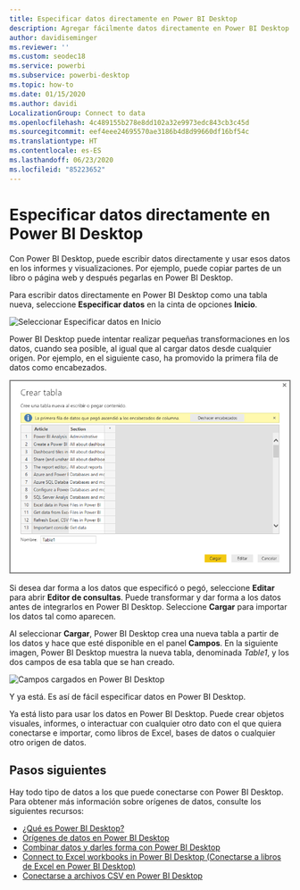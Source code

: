 ```yaml
---
title: Especificar datos directamente en Power BI Desktop
description: Agregar fácilmente datos directamente en Power BI Desktop
author: davidiseminger
ms.reviewer: ''
ms.custom: seodec18
ms.service: powerbi
ms.subservice: powerbi-desktop
ms.topic: how-to
ms.date: 01/15/2020
ms.author: davidi
LocalizationGroup: Connect to data
ms.openlocfilehash: 4c489155b278e8dd102a32e9973edc843cb3c45d
ms.sourcegitcommit: eef4eee24695570ae3186b4d8d99660df16bf54c
ms.translationtype: HT
ms.contentlocale: es-ES
ms.lasthandoff: 06/23/2020
ms.locfileid: "85223652"
---
```

# <a name="enter-data-directly-into-power-bi-desktop"></a>Especificar datos directamente en Power BI Desktop

Con Power BI Desktop, puede escribir datos directamente y usar esos datos en los informes y visualizaciones. Por ejemplo, puede copiar partes de un libro o página web y después pegarlas en Power BI Desktop.

Para escribir datos directamente en Power BI Desktop como una tabla nueva, seleccione **Especificar datos** en la cinta de opciones **Inicio**.

![Seleccionar Especificar datos en Inicio](media/desktop-enter-data-directly-into-desktop/enter-data-directly_1.png)

Power BI Desktop puede intentar realizar pequeñas transformaciones en los datos, cuando sea posible, al igual que al cargar datos desde cualquier origen. Por ejemplo, en el siguiente caso, ha promovido la primera fila de datos como encabezados.

![Datos con la primera fila como títulos de columna](media/desktop-enter-data-directly-into-desktop/enter-data-directly_2.png)

Si desea dar forma a los datos que especificó o pegó, seleccione **Editar** para abrir **Editor de consultas**. Puede transformar y dar forma a los datos antes de integrarlos en Power BI Desktop. Seleccione **Cargar** para importar los datos tal como aparecen.

Al seleccionar **Cargar**, Power BI Desktop crea una nueva tabla a partir de los datos y hace que esté disponible en el panel **Campos**. En la siguiente imagen, Power BI Desktop muestra la nueva tabla, denominada *Table1*, y los dos campos de esa tabla que se han creado.

![Campos cargados en Power BI Desktop](media/desktop-enter-data-directly-into-desktop/enter-data-directly_3.png)

Y ya está. Es así de fácil especificar datos en Power BI Desktop.

Ya está listo para usar los datos en Power BI Desktop. Puede crear objetos visuales, informes, o interactuar con cualquier otro dato con el que quiera conectarse e importar, como libros de Excel, bases de datos o cualquier otro origen de datos.

## <a name="next-steps"></a>Pasos siguientes

Hay todo tipo de datos a los que puede conectarse con Power BI Desktop. Para obtener más información sobre orígenes de datos, consulte los siguientes recursos:

* [¿Qué es Power BI Desktop?](../fundamentals/desktop-what-is-desktop.md)
* [Orígenes de datos en Power BI Desktop](desktop-data-sources.md)
* [Combinar datos y darles forma con Power BI Desktop](desktop-shape-and-combine-data.md)
* [Connect to Excel workbooks in Power BI Desktop (Conectarse a libros de Excel en Power BI Desktop)](desktop-connect-excel.md)
* [Conectarse a archivos CSV en Power BI Desktop](desktop-connect-csv.md)

